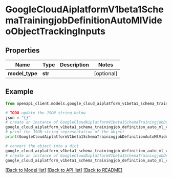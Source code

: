 # GoogleCloudAiplatformV1beta1SchemaTrainingjobDefinitionAutoMlVideoObjectTrackingInputs


## Properties

Name | Type | Description | Notes
------------ | ------------- | ------------- | -------------
**model_type** | **str** |  | [optional] 

## Example

```python
from openapi_client.models.google_cloud_aiplatform_v1beta1_schema_trainingjob_definition_auto_ml_video_object_tracking_inputs import GoogleCloudAiplatformV1beta1SchemaTrainingjobDefinitionAutoMlVideoObjectTrackingInputs

# TODO update the JSON string below
json = "{}"
# create an instance of GoogleCloudAiplatformV1beta1SchemaTrainingjobDefinitionAutoMlVideoObjectTrackingInputs from a JSON string
google_cloud_aiplatform_v1beta1_schema_trainingjob_definition_auto_ml_video_object_tracking_inputs_instance = GoogleCloudAiplatformV1beta1SchemaTrainingjobDefinitionAutoMlVideoObjectTrackingInputs.from_json(json)
# print the JSON string representation of the object
print(GoogleCloudAiplatformV1beta1SchemaTrainingjobDefinitionAutoMlVideoObjectTrackingInputs.to_json())

# convert the object into a dict
google_cloud_aiplatform_v1beta1_schema_trainingjob_definition_auto_ml_video_object_tracking_inputs_dict = google_cloud_aiplatform_v1beta1_schema_trainingjob_definition_auto_ml_video_object_tracking_inputs_instance.to_dict()
# create an instance of GoogleCloudAiplatformV1beta1SchemaTrainingjobDefinitionAutoMlVideoObjectTrackingInputs from a dict
google_cloud_aiplatform_v1beta1_schema_trainingjob_definition_auto_ml_video_object_tracking_inputs_from_dict = GoogleCloudAiplatformV1beta1SchemaTrainingjobDefinitionAutoMlVideoObjectTrackingInputs.from_dict(google_cloud_aiplatform_v1beta1_schema_trainingjob_definition_auto_ml_video_object_tracking_inputs_dict)
```
[[Back to Model list]](../README.md#documentation-for-models) [[Back to API list]](../README.md#documentation-for-api-endpoints) [[Back to README]](../README.md)


